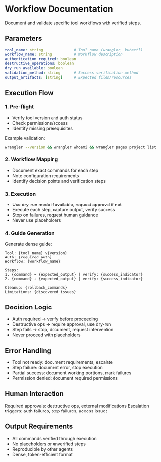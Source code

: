 # Workflow Documentation

Document and validate specific tool workflows with verified steps.

## Parameters
```yaml
tool_name: string              # Tool name (wrangler, kubectl)
workflow_name: string          # Workflow description  
authentication_required: boolean
destructive_operations: boolean
dry_run_available: boolean
validation_method: string      # Success verification method
output_artifacts: [string]     # Expected files/resources
```

## Execution Flow

### 1. Pre-flight
- Verify tool version and auth status
- Check permissions/access
- Identify missing prerequisites

Example validation:
```bash
wrangler --version && wrangler whoami && wrangler pages project list
```

### 2. Workflow Mapping  
- Document exact commands for each step
- Note configuration requirements
- Identify decision points and verification steps

### 3. Execution
- Use dry-run mode if available, request approval if not
- Execute each step, capture output, verify success
- Stop on failures, request human guidance
- Never use placeholders

### 4. Guide Generation
Generate dense guide:
```
Tool: {tool_name} v{version}
Auth: {required_auth}
Workflow: {workflow_name}

Steps:
1. {command} → {expected_output} | verify: {success_indicator}
2. {command} → {expected_output} | verify: {success_indicator}

Cleanup: {rollback_commands}
Limitations: {discovered_issues}
```

## Decision Logic
- Auth required → verify before proceeding
- Destructive ops → require approval, use dry-run
- Step fails → stop, document, request intervention
- Never proceed with placeholders

## Error Handling
- Tool not ready: document requirements, escalate
- Step failure: document error, stop execution  
- Partial success: document working portions, mark failures
- Permission denied: document required permissions

## Human Interaction
Required approvals: destructive ops, external modifications
Escalation triggers: auth failures, step failures, access issues

## Output Requirements
- All commands verified through execution
- No placeholders or unverified steps
- Reproducible by other agents
- Dense, token-efficient format